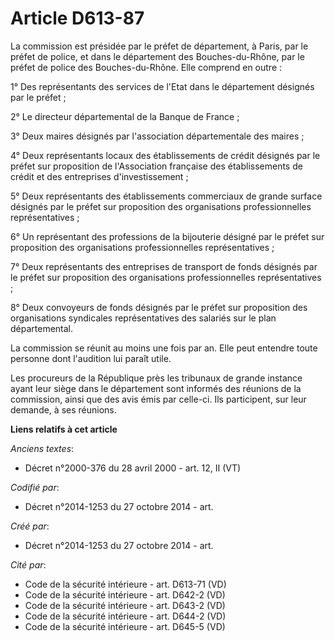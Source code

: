 # Article D613-87

La commission est présidée par le préfet de département, à Paris, par le préfet de police, et dans le département des
Bouches-du-Rhône, par le préfet de police des Bouches-du-Rhône. Elle comprend en outre :

1° Des représentants des services de l'Etat dans le département désignés par le préfet ;

2° Le directeur départemental de la Banque de France ;

3° Deux maires désignés par l'association départementale des maires ;

4° Deux représentants locaux des établissements de crédit désignés par le préfet sur proposition de l'Association française
des établissements de crédit et des entreprises d'investissement ;

5° Deux représentants des établissements commerciaux de grande surface désignés par le préfet sur proposition des
organisations professionnelles représentatives ;

6° Un représentant des professions de la bijouterie désigné par le préfet sur proposition des organisations professionnelles
représentatives ;

7° Deux représentants des entreprises de transport de fonds désignés par le préfet sur proposition des organisations
professionnelles représentatives ;

8° Deux convoyeurs de fonds désignés par le préfet sur proposition des organisations syndicales représentatives des salariés
sur le plan départemental.

La commission se réunit au moins une fois par an. Elle peut entendre toute personne dont l'audition lui paraît utile.

Les procureurs de la République près les tribunaux de grande instance ayant leur siège dans le département sont informés des
réunions de la commission, ainsi que des avis émis par celle-ci. Ils participent, sur leur demande, à ses réunions.

**Liens relatifs à cet article**

_Anciens textes_:

  - Décret n°2000-376 du 28 avril 2000 - art. 12, II (VT)

_Codifié par_:

  - Décret n°2014-1253 du 27 octobre 2014 - art.

_Créé par_:

  - Décret n°2014-1253 du 27 octobre 2014 - art.

_Cité par_:

  - Code de la sécurité intérieure - art. D613-71 (VD)
  - Code de la sécurité intérieure - art. D642-2 (VD)
  - Code de la sécurité intérieure - art. D643-2 (VD)
  - Code de la sécurité intérieure - art. D644-2 (VD)
  - Code de la sécurité intérieure - art. D645-5 (VD)
